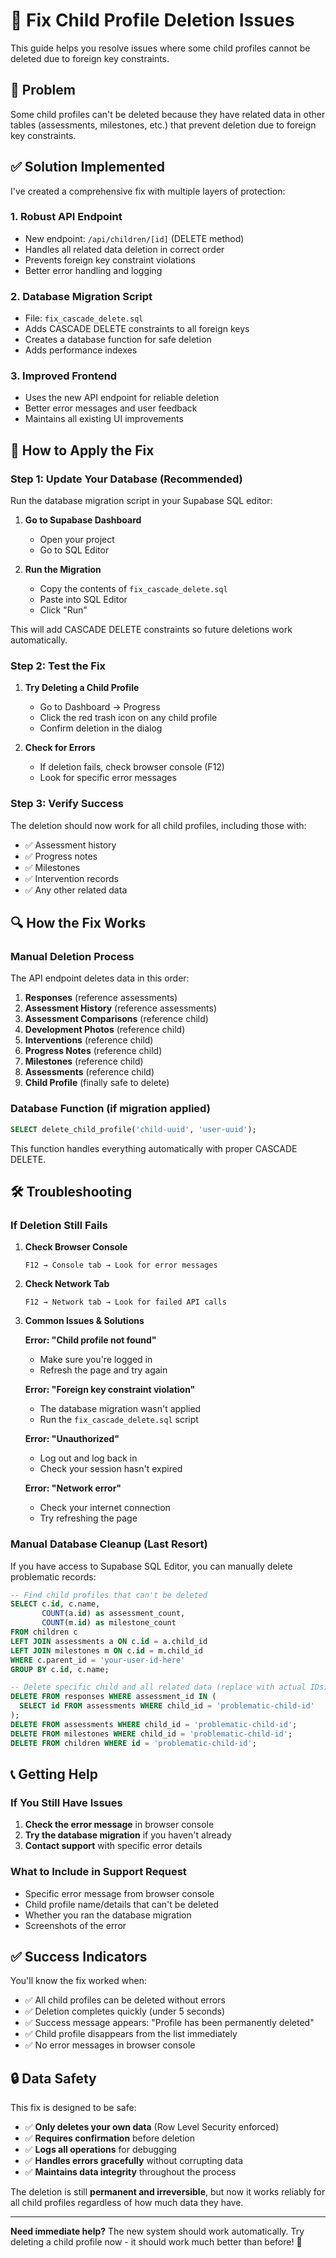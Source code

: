 # 🔧 Fix Child Profile Deletion Issues

This guide helps you resolve issues where some child profiles cannot be deleted due to foreign key constraints.

## 🎯 Problem

Some child profiles can't be deleted because they have related data in other tables (assessments, milestones, etc.) that prevent deletion due to foreign key constraints.

## ✅ Solution Implemented

I've created a comprehensive fix with multiple layers of protection:

### 1. **Robust API Endpoint** 
- New endpoint: `/api/children/[id]` (DELETE method)
- Handles all related data deletion in correct order
- Prevents foreign key constraint violations
- Better error handling and logging

### 2. **Database Migration Script**
- File: `fix_cascade_delete.sql`
- Adds CASCADE DELETE constraints to all foreign keys
- Creates a database function for safe deletion
- Adds performance indexes

### 3. **Improved Frontend**
- Uses the new API endpoint for reliable deletion
- Better error messages and user feedback
- Maintains all existing UI improvements

## 🚀 How to Apply the Fix

### Step 1: Update Your Database (Recommended)

Run the database migration script in your Supabase SQL editor:

1. **Go to Supabase Dashboard**
   - Open your project
   - Go to SQL Editor

2. **Run the Migration**
   - Copy the contents of `fix_cascade_delete.sql`
   - Paste into SQL Editor
   - Click "Run"

This will add CASCADE DELETE constraints so future deletions work automatically.

### Step 2: Test the Fix

1. **Try Deleting a Child Profile**
   - Go to Dashboard → Progress
   - Click the red trash icon on any child profile
   - Confirm deletion in the dialog

2. **Check for Errors**
   - If deletion fails, check browser console (F12)
   - Look for specific error messages

### Step 3: Verify Success

The deletion should now work for all child profiles, including those with:
- ✅ Assessment history
- ✅ Progress notes
- ✅ Milestones
- ✅ Intervention records
- ✅ Any other related data

## 🔍 How the Fix Works

### Manual Deletion Process
The API endpoint deletes data in this order:
1. **Responses** (reference assessments)
2. **Assessment History** (reference assessments)
3. **Assessment Comparisons** (reference child)
4. **Development Photos** (reference child)
5. **Interventions** (reference child)
6. **Progress Notes** (reference child)
7. **Milestones** (reference child)
8. **Assessments** (reference child)
9. **Child Profile** (finally safe to delete)

### Database Function (if migration applied)
```sql
SELECT delete_child_profile('child-uuid', 'user-uuid');
```
This function handles everything automatically with proper CASCADE DELETE.

## 🛠️ Troubleshooting

### If Deletion Still Fails

1. **Check Browser Console**
   ```
   F12 → Console tab → Look for error messages
   ```

2. **Check Network Tab**
   ```
   F12 → Network tab → Look for failed API calls
   ```

3. **Common Issues & Solutions**

   **Error: "Child profile not found"**
   - Make sure you're logged in
   - Refresh the page and try again

   **Error: "Foreign key constraint violation"**
   - The database migration wasn't applied
   - Run the `fix_cascade_delete.sql` script

   **Error: "Unauthorized"**
   - Log out and log back in
   - Check your session hasn't expired

   **Error: "Network error"**
   - Check your internet connection
   - Try refreshing the page

### Manual Database Cleanup (Last Resort)

If you have access to Supabase SQL Editor, you can manually delete problematic records:

```sql
-- Find child profiles that can't be deleted
SELECT c.id, c.name, 
       COUNT(a.id) as assessment_count,
       COUNT(m.id) as milestone_count
FROM children c
LEFT JOIN assessments a ON c.id = a.child_id
LEFT JOIN milestones m ON c.id = m.child_id
WHERE c.parent_id = 'your-user-id-here'
GROUP BY c.id, c.name;

-- Delete specific child and all related data (replace with actual IDs)
DELETE FROM responses WHERE assessment_id IN (
  SELECT id FROM assessments WHERE child_id = 'problematic-child-id'
);
DELETE FROM assessments WHERE child_id = 'problematic-child-id';
DELETE FROM milestones WHERE child_id = 'problematic-child-id';
DELETE FROM children WHERE id = 'problematic-child-id';
```

## 📞 Getting Help

### If You Still Have Issues

1. **Check the error message** in browser console
2. **Try the database migration** if you haven't already
3. **Contact support** with specific error details

### What to Include in Support Request

- Specific error message from browser console
- Child profile name/details that can't be deleted
- Whether you ran the database migration
- Screenshots of the error

## ✅ Success Indicators

You'll know the fix worked when:
- ✅ All child profiles can be deleted without errors
- ✅ Deletion completes quickly (under 5 seconds)
- ✅ Success message appears: "Profile has been permanently deleted"
- ✅ Child profile disappears from the list immediately
- ✅ No error messages in browser console

## 🔒 Data Safety

This fix is designed to be safe:
- ✅ **Only deletes your own data** (Row Level Security enforced)
- ✅ **Requires confirmation** before deletion
- ✅ **Logs all operations** for debugging
- ✅ **Handles errors gracefully** without corrupting data
- ✅ **Maintains data integrity** throughout the process

The deletion is still **permanent and irreversible**, but now it works reliably for all child profiles regardless of how much data they have.

---

**Need immediate help?** The new system should work automatically. Try deleting a child profile now - it should work much better than before! 🎉
